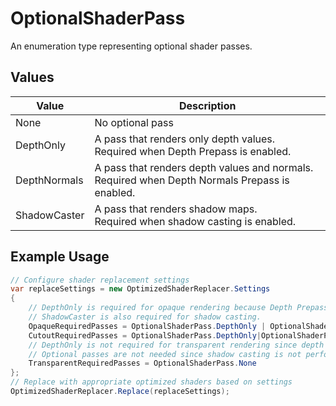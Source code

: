 # OptionalShaderPass
An enumeration type representing optional shader passes.

## Values
|Value|Description|
|---|---|
|None|No optional pass|
|DepthOnly|A pass that renders only depth values.<br/>Required when Depth Prepass is enabled.|
|DepthNormals|A pass that renders depth values and normals.<br/>Required when Depth Normals Prepass is enabled.|
|ShadowCaster|A pass that renders shadow maps.<br/>Required when shadow casting is enabled.|

## Example Usage
```cs
// Configure shader replacement settings
var replaceSettings = new OptimizedShaderReplacer.Settings
{
    // DepthOnly is required for opaque rendering because Depth Prepass is executed.
    // ShadowCaster is also required for shadow casting.
    OpaqueRequiredPasses = OptionalShaderPass.DepthOnly | OptionalShaderPass.ShadowCaster,
    CutoutRequiredPasses = OptionalShaderPass.DepthOnly|OptionalShaderPass.ShadowCaster,
    // DepthOnly is not required for transparent rendering since depth values are not written in Depth Prepass.
    // Optional passes are not needed since shadow casting is not performed either.
    TransparentRequiredPasses = OptionalShaderPass.None
};
// Replace with appropriate optimized shaders based on settings
OptimizedShaderReplacer.Replace(replaceSettings);
```


